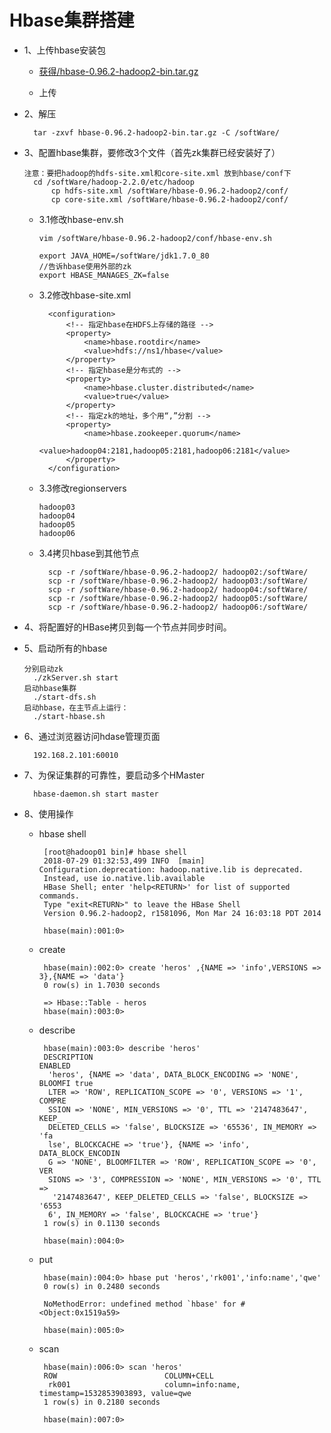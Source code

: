 # Hbase集群搭建

* 1、上传hbase安装包

	* [获得/hbase-0.96.2-hadoop2-bin.tar.gz](https://github.com/sunnyandgood/BigData/blob/master/HBase/hbase-0.96.2-hadoop2-bin.tar.gz)
	
	* 上传

* 2、解压

		tar -zxvf hbase-0.96.2-hadoop2-bin.tar.gz -C /softWare/

* 3、配置hbase集群，要修改3个文件（首先zk集群已经安装好了）

	  注意：要把hadoop的hdfs-site.xml和core-site.xml 放到hbase/conf下
	  	cd /softWare/hadoop-2.2.0/etc/hadoop
			cp hdfs-site.xml /softWare/hbase-0.96.2-hadoop2/conf/
			cp core-site.xml /softWare/hbase-0.96.2-hadoop2/conf/
	
	* 3.1修改hbase-env.sh
  
	      vim /softWare/hbase-0.96.2-hadoop2/conf/hbase-env.sh

	      export JAVA_HOME=/softWare/jdk1.7.0_80
	      //告诉hbase使用外部的zk 
	      export HBASE_MANAGES_ZK=false
	
	* 3.2修改hbase-site.xml
	
			<configuration>
				<!-- 指定hbase在HDFS上存储的路径 -->
				<property>
					<name>hbase.rootdir</name>
					<value>hdfs://ns1/hbase</value>
				</property>
				<!-- 指定hbase是分布式的 -->
				<property>
					<name>hbase.cluster.distributed</name>
					<value>true</value>
				</property>
				<!-- 指定zk的地址，多个用“,”分割 -->
				<property>
					<name>hbase.zookeeper.quorum</name>
					<value>hadoop04:2181,hadoop05:2181,hadoop06:2181</value>
				</property>
			</configuration>	
	
	* 3.3修改regionservers
   
	      hadoop03
	      hadoop04
	      hadoop05
	      hadoop06
	
	* 3.4拷贝hbase到其他节点
  
			scp -r /softWare/hbase-0.96.2-hadoop2/ hadoop02:/softWare/
			scp -r /softWare/hbase-0.96.2-hadoop2/ hadoop03:/softWare/
			scp -r /softWare/hbase-0.96.2-hadoop2/ hadoop04:/softWare/
			scp -r /softWare/hbase-0.96.2-hadoop2/ hadoop05:/softWare/
			scp -r /softWare/hbase-0.96.2-hadoop2/ hadoop06:/softWare/
    
* 4、将配置好的HBase拷贝到每一个节点并同步时间。

* 5、启动所有的hbase

      分别启动zk
        ./zkServer.sh start
      启动hbase集群
        ./start-dfs.sh
      启动hbase，在主节点上运行：
        ./start-hbase.sh
        
* 6、通过浏览器访问hdase管理页面

	    192.168.2.101:60010
  
* 7、为保证集群的可靠性，要启动多个HMaster

	    hbase-daemon.sh start master
	
* 8、使用操作

	 * hbase shell
	 
			[root@hadoop01 bin]# hbase shell
			2018-07-29 01:32:53,499 INFO  [main] Configuration.deprecation: hadoop.native.lib is deprecated. 
			Instead, use io.native.lib.available
			HBase Shell; enter 'help<RETURN>' for list of supported commands.
			Type "exit<RETURN>" to leave the HBase Shell
			Version 0.96.2-hadoop2, r1581096, Mon Mar 24 16:03:18 PDT 2014

			hbase(main):001:0>
	
	 * create
	
			hbase(main):002:0> create 'heros' ,{NAME => 'info',VERSIONS => 3},{NAME => 'data'}
			0 row(s) in 1.7030 seconds

			=> Hbase::Table - heros
			hbase(main):003:0>
	
	 * describe
	 
			hbase(main):003:0> describe 'heros'
			DESCRIPTION                                                       ENABLED                           
			 'heros', {NAME => 'data', DATA_BLOCK_ENCODING => 'NONE', BLOOMFI true                              
			 LTER => 'ROW', REPLICATION_SCOPE => '0', VERSIONS => '1', COMPRE                                   
			 SSION => 'NONE', MIN_VERSIONS => '0', TTL => '2147483647', KEEP_                                   
			 DELETED_CELLS => 'false', BLOCKSIZE => '65536', IN_MEMORY => 'fa                                   
			 lse', BLOCKCACHE => 'true'}, {NAME => 'info', DATA_BLOCK_ENCODIN                                   
			 G => 'NONE', BLOOMFILTER => 'ROW', REPLICATION_SCOPE => '0', VER                                   
			 SIONS => '3', COMPRESSION => 'NONE', MIN_VERSIONS => '0', TTL =>                                   
			  '2147483647', KEEP_DELETED_CELLS => 'false', BLOCKSIZE => '6553                                   
			 6', IN_MEMORY => 'false', BLOCKCACHE => 'true'}                                                    
			1 row(s) in 0.1130 seconds

			hbase(main):004:0>
	 
	 * put
	 
			hbase(main):004:0> hbase put 'heros','rk001','info:name','qwe' 
			0 row(s) in 0.2480 seconds

			NoMethodError: undefined method `hbase' for #<Object:0x1519a59>

			hbase(main):005:0>
	 
	 * scan
	 
			hbase(main):006:0> scan 'heros'
			ROW                        COLUMN+CELL                                                              
			 rk001                     column=info:name, timestamp=1532853903893, value=qwe                     
			1 row(s) in 0.2180 seconds

			hbase(main):007:0>	
	 
	 
	
	
	
	
	
	
	
	
